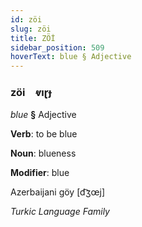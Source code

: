 ```yaml
---
id: zöi
slug: zöi
title: ZÖİ
sidebar_position: 509
hoverText: blue § Adjective
---
```


### zöi&emsp;<span kind="abugida">ⱴıɽɟ</span>

*blue* **§** Adjective

**Verb**: to be blue

**Noun**: blueness

**Modifier**: blue

Azerbaijani göy [d͡ʒœj]

*Turkic Language Family*